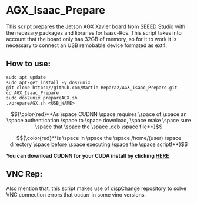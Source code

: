 # AGX_Isaac_Prepare
This script prepares the Jetson AGX Xavier board from SEEED Studio with the necesary packages and libraries for Isaac-Ros.
This script takes into account that the board only has 32GB of memory, so for it to work it is necessary to connect an USB remobable device formated as ext4.

## How to use:
```
sudo apt update
sudo apt-get install -y dos2unix
git clone https://github.com/Martin-Reparaz/AGX_Isaac_Prepare.git
cd AGX_Isaac_Prepare
sudo dos2unix prepareAGX.sh
./prepareAGX.sh <USB_NAME>
```
$${\color{red}**As \space CUDNN \space requires \space of \space an \space authentication \space to \space download, \space make \space sure \space that \space the \space .deb \space file**}$$

$${\color{red}**is \space in \space the \space /home/(user) \space directory \space before \space executing \space the \space script!**}$$

**You can download CUDNN for your CUDA install by clicking [HERE](https://developer.nvidia.com/rdp/cudnn-download)**

## VNC Rep:
Also mention that, this script makes use of [dispChange](https://github.com/Martin-Reparaz/dispChange.git) repository to solve VNC connection errors that occurr in some vino versions.
